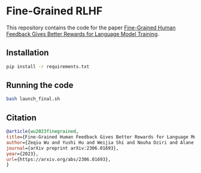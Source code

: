 # Fine-Grained RLHF

This repository contains the code for the paper [Fine-Grained Human Feedback Gives Better Rewards for Language Model Training](https://arxiv.org/abs/2306.01693).

## Installation

```bash
pip install -r requirements.txt
```


## Running the code
```bash
bash launch_final.sh
```

## Citation

```bibtex
@article{wu2023finegrained,
title={Fine-Grained Human Feedback Gives Better Rewards for Language Model Training},
author={Zeqiu Wu and Yushi Hu and Weijia Shi and Nouha Dziri and Alane Suhr and Prithviraj Ammanabrolu and Noah A. Smith and Mari Ostendorf and Hannaneh Hajishirzi},
journal={arXiv preprint arXiv:2306.01693},
year={2023},
url={https://arxiv.org/abs/2306.01693},
}
```
